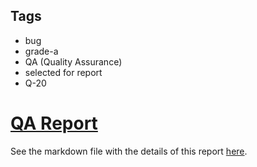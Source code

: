 ## Tags

- bug
- grade-a
- QA (Quality Assurance)
- selected for report
- Q-20

# [QA Report](https://github.com/code-423n4/2022-12-escher-findings/issues/319) 

See the markdown file with the details of this report [here](https://github.com/code-423n4/2022-12-escher-findings/blob/main/data/0xSmartContract-Q.md).